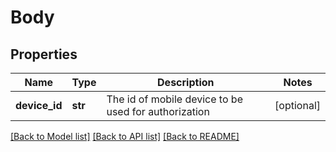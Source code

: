 # Body

## Properties
Name | Type | Description | Notes
------------ | ------------- | ------------- | -------------
**device_id** | **str** | The id of mobile device to be used for authorization | [optional] 

[[Back to Model list]](../README.md#documentation-for-models) [[Back to API list]](../README.md#documentation-for-api-endpoints) [[Back to README]](../README.md)


